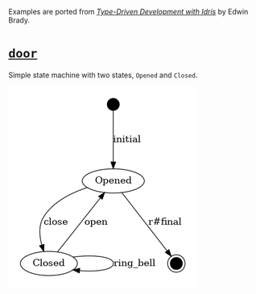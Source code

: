 Examples are ported from [_Type-Driven Development with Idris_](https://www.manning.com/books/type-driven-development-with-idris) by Edwin Brady.

# [`door`](./examples/door.rs)

Simple state machine with two states, `Opened` and `Closed`.

![`door` state machine diagram](../generated/Door.dot.png)
